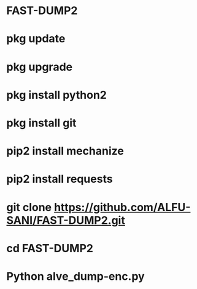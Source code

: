 # FAST-DUMP2

# pkg update

# pkg upgrade

# pkg install python2

# pkg install git

# pip2 install mechanize

# pip2 install requests

# git clone https://github.com/ALFU-SANI/FAST-DUMP2.git

# cd FAST-DUMP2

# Python alve_dump-enc.py
